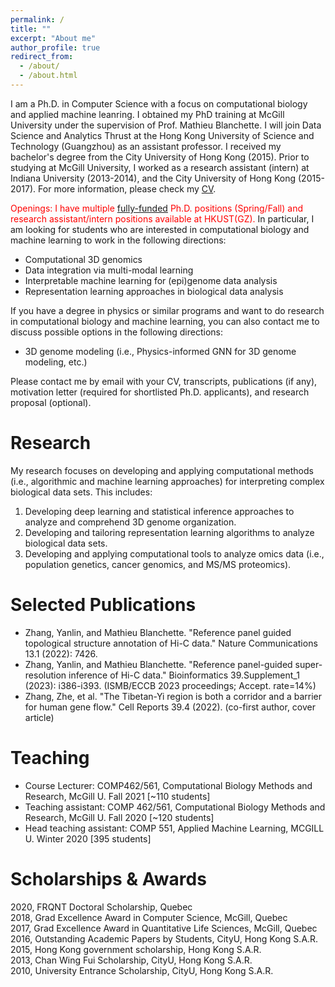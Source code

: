 ```yaml
---
permalink: /
title: ""
excerpt: "About me"
author_profile: true
redirect_from: 
  - /about/
  - /about.html
---
```


I am a Ph.D. in Computer Science with a focus on computational biology and applied machine leanring. I obtained my PhD training at McGill University under the supervision of Prof. Mathieu Blanchette. I will join Data Science and Analytics Thrust at the Hong Kong University of Science and Technology (Guangzhou) as an assistant professor. I received my bachelor's degree from the City University of Hong Kong (2015). Prior to studying at McGill University, I worked as a research assistant (intern) at Indiana University (2013-2014), and the City University of Hong Kong (2015-2017). For more information, please check my [CV](https://github.com/zhyanlin/zhyanlin.github.io/blob/master/files/Yanlin_CV_Aug.pdf).

<span style="color:red"> Openings: I have multiple [fully-funded](https://fytgs.hkust-gz.edu.cn/admissions/before-submitting-an-application/scholarships-fees) Ph.D. positions (Spring/Fall) and research assistant/intern positions available at HKUST(GZ). </span> In particular, I am looking for students who are interested in computational biology and machine learning to work in the following directions:
* Computational 3D genomics
* Data integration via multi-modal learning
* Interpretable machine learning for (epi)genome data analysis
* Representation learning approaches in biological data analysis

If you have a degree in physics or similar programs and want to do research in computational biology and machine learning, you can also contact me to discuss possible options in the following directions:
* 3D genome modeling (i.e., Physics-informed GNN for 3D genome modeling, etc.)

Please contact me by email with your CV, transcripts, publications (if any),  motivation letter (required for shortlisted Ph.D. applicants), and research proposal (optional).

Research
======
My research focuses on developing and applying computational methods (i.e., algorithmic and machine learning approaches) for interpreting complex biological data sets. This includes:
1. Developing deep learning and statistical inference approaches to analyze and comprehend 3D genome organization.
2. Developing and tailoring representation learning algorithms to analyze biological data sets.
3. Developing and applying computational tools to analyze omics data (i.e., population genetics, cancer genomics, and MS/MS proteomics).

Selected Publications
======
* Zhang, Yanlin, and Mathieu Blanchette. "Reference panel guided topological structure annotation of Hi-C data." Nature Communications 13.1 (2022): 7426.
* Zhang, Yanlin, and Mathieu Blanchette. "Reference panel-guided super-resolution inference of Hi-C data." Bioinformatics 39.Supplement_1 (2023): i386-i393. (ISMB/ECCB 2023 proceedings; Accept. rate=14%)
* Zhang, Zhe, et al. "The Tibetan-Yi region is both a corridor and a barrier for human gene flow." Cell Reports 39.4 (2022). (co-first author, cover article)

Teaching
======
* Course Lecturer: COMP462/561, Computational Biology Methods and Research, McGill U. Fall 2021 [~110 students]
* Teaching assistant: COMP 462/561, Computational Biology Methods and Research, McGill U. Fall 2020 [~120 students]
* Head teaching assistant: COMP 551, Applied Machine Learning, MCGILL U. Winter 2020 [395 students]

Scholarships & Awards
======
2020, FRQNT Doctoral Scholarship, Quebec\
2018, Grad Excellence Award in Computer Science, McGill, Quebec\
2017, Grad Excellence Award in Quantitative Life Sciences, McGill, Quebec\
2016, Outstanding Academic Papers by Students, CityU, Hong Kong S.A.R.\
2015, Hong Kong government scholarship, Hong Kong S.A.R.\
2013, Chan Wing Fui Scholarship, CityU, Hong Kong S.A.R.\
2010, University Entrance Scholarship, CityU, Hong Kong S.A.R.
